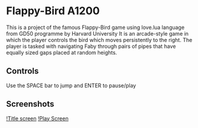 # Flappy-Bird A1200
This is a project of the famous Flappy-Bird game using love.lua language from GD50 programme by Harvard University
It is an arcade-style game in which the player controls the bird which moves persistently to the right. The player is tasked with navigating Faby through pairs of pipes that have equally sized gaps placed at random heights.
## Controls
Use the SPACE bar to jump and ENTER to pause/play
## Screenshots
[!Title screen](https://raw.githubusercontent.com/Abhi-1200/Flappy-Bird/main/Screenshots/Start%20state%20Floppy%20Bird.png)
[!Play Screen](https://raw.githubusercontent.com/Abhi-1200/Flappy-Bird/main/Screenshots/Play%20state.png)
